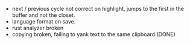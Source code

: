 - next / previous cycle not correct on highlight, jumps to the first in the buffer and not the closet.
- language format on save.
- rust analyzer broken
- copying broken, failing to yank text to the same clipboard (DONE)
